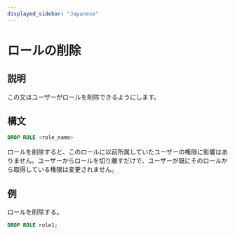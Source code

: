 ```yaml
---
displayed_sidebar: "Japanese"
---
```


# ロールの削除

## 説明

この文はユーザーがロールを削除できるようにします。

## 構文

```sql
DROP ROLE <role_name>
```

ロールを削除すると、このロールに以前所属していたユーザーの権限に影響はありません。ユーザーからロールを切り離すだけで、ユーザーが既にそのロールから取得している権限は変更されません。

## 例

ロールを削除する。

  ```sql
  DROP ROLE role1;
  ```